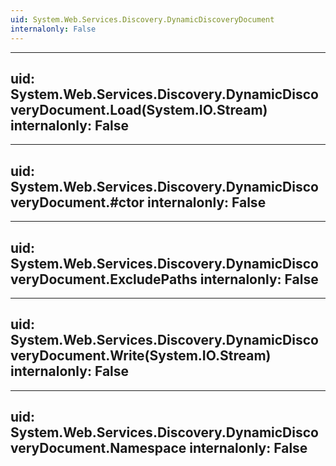 ```yaml
---
uid: System.Web.Services.Discovery.DynamicDiscoveryDocument
internalonly: False
---
```


---
uid: System.Web.Services.Discovery.DynamicDiscoveryDocument.Load(System.IO.Stream)
internalonly: False
---

---
uid: System.Web.Services.Discovery.DynamicDiscoveryDocument.#ctor
internalonly: False
---

---
uid: System.Web.Services.Discovery.DynamicDiscoveryDocument.ExcludePaths
internalonly: False
---

---
uid: System.Web.Services.Discovery.DynamicDiscoveryDocument.Write(System.IO.Stream)
internalonly: False
---

---
uid: System.Web.Services.Discovery.DynamicDiscoveryDocument.Namespace
internalonly: False
---
